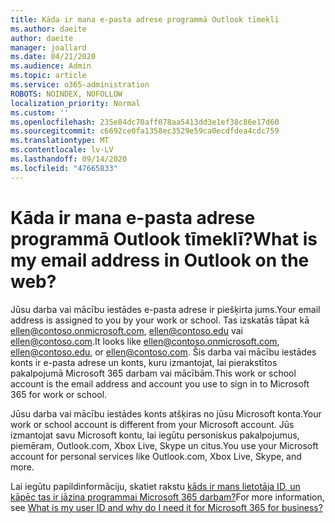 ```yaml
---
title: Kāda ir mana e-pasta adrese programmā Outlook tīmeklī
ms.author: daeite
author: daeite
manager: joallard
ms.date: 04/21/2020
ms.audience: Admin
ms.topic: article
ms.service: o365-administration
ROBOTS: NOINDEX, NOFOLLOW
localization_priority: Normal
ms.custom: ''
ms.openlocfilehash: 235e84dc70aff078aa5413dd3e1ef38c86e17d60
ms.sourcegitcommit: c6692ce0fa1358ec3529e59ca0ecdfdea4cdc759
ms.translationtype: MT
ms.contentlocale: lv-LV
ms.lasthandoff: 09/14/2020
ms.locfileid: "47665833"
---
```

# <a name="what-is-my-email-address-in-outlook-on-the-web"></a><span data-ttu-id="1f870-102">Kāda ir mana e-pasta adrese programmā Outlook tīmeklī?</span><span class="sxs-lookup"><span data-stu-id="1f870-102">What is my email address in Outlook on the web?</span></span>

<span data-ttu-id="1f870-103">Jūsu darba vai mācību iestādes e-pasta adrese ir piešķirta jums.</span><span class="sxs-lookup"><span data-stu-id="1f870-103">Your email address is assigned to you by your work or school.</span></span> <span data-ttu-id="1f870-104">Tas izskatās tāpat kā ellen@contoso.onmicrosoft.com, ellen@contoso.edu vai ellen@contoso.com.</span><span class="sxs-lookup"><span data-stu-id="1f870-104">It looks like ellen@contoso.onmicrosoft.com, ellen@contoso.edu, or ellen@contoso.com.</span></span> <span data-ttu-id="1f870-105">Šis darba vai mācību iestādes konts ir e-pasta adrese un konts, kuru izmantojat, lai pierakstītos pakalpojumā Microsoft 365 darbam vai mācībām.</span><span class="sxs-lookup"><span data-stu-id="1f870-105">This work or school account is the email address and account you use to sign in to Microsoft 365 for work or school.</span></span>

<span data-ttu-id="1f870-106">Jūsu darba vai mācību iestādes konts atšķiras no jūsu Microsoft konta.</span><span class="sxs-lookup"><span data-stu-id="1f870-106">Your work or school account is different from your Microsoft account.</span></span> <span data-ttu-id="1f870-107">Jūs izmantojat savu Microsoft kontu, lai iegūtu personiskus pakalpojumus, piemēram, Outlook.com, Xbox Live, Skype un citus.</span><span class="sxs-lookup"><span data-stu-id="1f870-107">You use your Microsoft account for personal services like Outlook.com, Xbox Live, Skype, and more.</span></span>

<span data-ttu-id="1f870-108">Lai iegūtu papildinformāciju, skatiet rakstu [kāds ir mans lietotāja ID, un kāpēc tas ir jāzina programmai Microsoft 365 darbam?](https://support.office.com/article/37da662b-5da6-4b56-a091-2731b2ecc8b4)</span><span class="sxs-lookup"><span data-stu-id="1f870-108">For more information, see [What is my user ID and why do I need it for Microsoft 365 for business?](https://support.office.com/article/37da662b-5da6-4b56-a091-2731b2ecc8b4)</span></span>